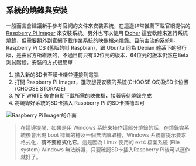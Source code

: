 ## 系統的燒錄與安裝
一般而言會建議新手參考官網的文件來安裝系統，在這邊非常推薦下載官網提供的 [Raspberry Pi Imager](https://www.raspberrypi.org/software/) 來安裝系統。另外也可以使用 [Etcher](https://www.balena.io/etcher/) 這套軟體來進行系統燒錄，但需要額外到官網下載作業系統的映像檔來燒錄。目前主流的系統叫 Raspberry Pi OS (舊版的叫 Raspbian)，跟 Ubuntu 同為 Debian 體系下的發行版，是由官方所維護的，不過目前只有32位元的版本，64位元的版本仍然在Beta測試階段。安裝的方式很簡單：
1. 插入新的SD卡至讀卡機並連接到電腦
2. 打開 Raspberry Pi Imager，選取想要安裝的系統(CHOOSE OS)及SD卡位置(CHOOSE STORAGE)
3. 按下 WRITE 後會自動下載所需的映像檔，接著等待燒錄完成
4. 將燒錄好系統的SD卡插入 Raspberry Pi 的SD卡插槽即可

![Raspberry Pi Imager的介面](https://i.imgur.com/d3bj2tj.png)

> 在這邊提醒，如果是用 Windows 系統來操作這部分燒錄的話，在燒錄完系統後會出現 boot 標籤的槽及一個無法讀取槽，Windows 系統會提示要求格式化，**請不要格式化它**。這是因為 Linux 使用的 ext4 檔案系統 (File system) Windows 無法辨識，只要確認SD卡插入Raspberry Pi後可以運作就好了。
